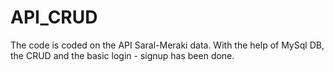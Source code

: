 # API_CRUD
The code is coded on the API Saral-Meraki data. With the help of MySql DB, the CRUD and the basic login - signup has been done.

